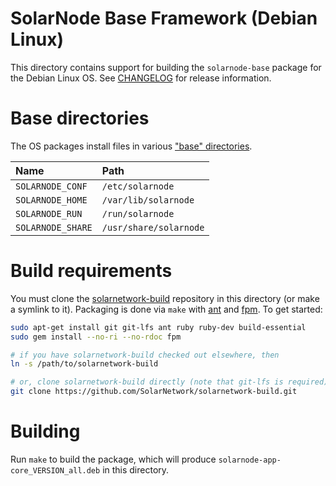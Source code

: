 # SolarNode Base Framework (Debian Linux)

This directory contains support for building the `solarnode-base` package for the Debian Linux OS.
See [CHANGELOG](./CHANGELOG.md) for release information.

# Base directories

The OS packages install files in various ["base" directories][base-dirs]. 

| Name              | Path |
|:------------------|:------------|
| `SOLARNODE_CONF`  | `/etc/solarnode` |
| `SOLARNODE_HOME`  | `/var/lib/solarnode` |
| `SOLARNODE_RUN`   | `/run/solarnode` |
| `SOLARNODE_SHARE` | `/usr/share/solarnode` |

# Build requirements

You must clone the [solarnetwork-build][sn-build] repository in this directory (or make a symlink
to it). Packaging is done via `make` with [ant][ant] and [fpm][fpm]. To get started:

```sh
sudo apt-get install git git-lfs ant ruby ruby-dev build-essential
sudo gem install --no-ri --no-rdoc fpm

# if you have solarnetwork-build checked out elsewhere, then
ln -s /path/to/solarnetwork-build

# or, clone solarnetwork-build directly (note that git-lfs is required)
git clone https://github.com/SolarNetwork/solarnetwork-build.git
```

# Building

Run `make` to build the package, which will produce `solarnode-app-core_VERSION_all.deb` in
this directory.

[ant]: https://ant.apache.org/
[base-dirs]: ../README.md#base-directories
[fpm]: https://github.com/jordansissel/fpm
[sn-build]: https://github.com/SolarNetwork/solarnetwork-build/
